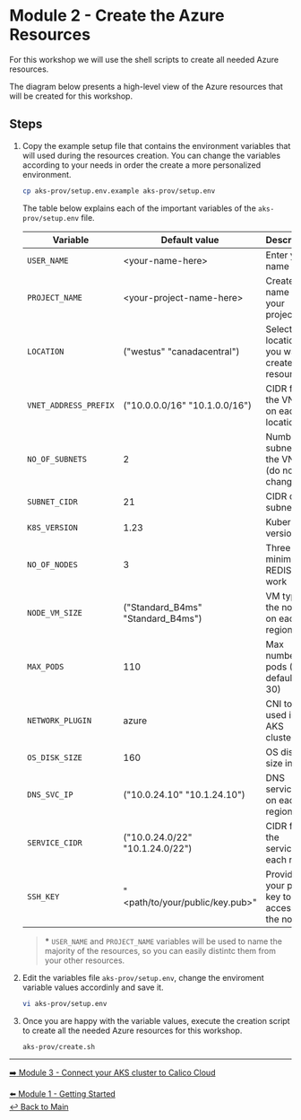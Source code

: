 # Module 2 - Create the Azure Resources

For this workshop we will use the shell scripts to create all needed Azure resources.

The diagram below presents a high-level view of the Azure resources that will be created for this workshop.

## Steps

1. Copy the example setup file that contains the environment variables that will used during the resources creation. You can change the variables according to your needs in order the create a more personalized environment.

   ```bash
   cp aks-prov/setup.env.example aks-prov/setup.env
   ```

   The table below explains each of the important variables of the `aks-prov/setup.env` file.

   | Variable | Default value | Description|
   |---|---|---|
   | `USER_NAME` | \<your-name-here\> | Enter your name __*__|
   | `PROJECT_NAME` | \<your-project-name-here\> | Create a name for your project __*__ |
   | `LOCATION` | ("westus" "canadacentral") | Select that locations you want to create the resources |
   | `VNET_ADDRESS_PREFIX` | ("10.0.0.0/16" "10.1.0.0/16") | CIDR for the VNET on each location |
   | `NO_OF_SUBNETS` | 2| Number of subnets in the VNET (do not change) |
   | `SUBNET_CIDR` | 21 | CIDR of the subnets |
   | `K8S_VERSION` | 1.23 | Kubernetes version |
   | `NO_OF_NODES` | 3 | Three is the minimun for REDIS to work |
   | `NODE_VM_SIZE` | ("Standard_B4ms" "Standard_B4ms") | VM type for the nodes on each region |
   | `MAX_PODS` | 110 | Max number of pods (AKS default is 30) |
   | `NETWORK_PLUGIN` |  azure | CNI to be used in the AKS clusters |
   | `OS_DISK_SIZE` | 160 | OS disk size in GB |
   | `DNS_SVC_IP` | ("10.0.24.10" "10.1.24.10") | DNS service IP on each region |
   | `SERVICE_CIDR` | ("10.0.24.0/22" "10.1.24.0/22")| CIDR for the services on each region |
   | `SSH_KEY` | "<path/to/your/public/key.pub>" | Provide your public key to gain access to the nodes |


   > __*__ `USER_NAME` and `PROJECT_NAME` variables will be used to name the majority of the resources, so you can easily distintc them from your other resources.

2. Edit the variables file `aks-prov/setup.env`, change the enviroment variable values accordinly and save it.

   ```bash
   vi aks-prov/setup.env
   ```

3. Once you are happy with the variable values, execute the creation script to create all the needed Azure resources for this workshop.
   
   ```bash
   aks-prov/create.sh
   ```

---

[:arrow_right: Module 3 - Connect your AKS cluster to Calico Cloud](/modules/module-03-connect-calicocloud.md)  <br>

[:arrow_left: Module 1 - Getting Started](/modules/module-01-getting-started.md)  
[:leftwards_arrow_with_hook: Back to Main](/README.md)

